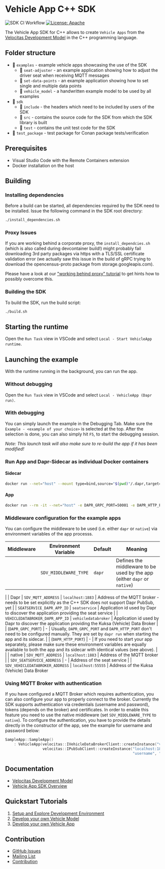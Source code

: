 # Vehicle App C++ SDK

![SDK CI Workflow](https://github.com/eclipse-velocitas/vehicle-app-cpp-sdk/actions/workflows/ci.yml/badge.svg)
[![License: Apache](https://img.shields.io/badge/License-Apache-yellow.svg)](http://www.apache.org/licenses/LICENSE-2.0)

The Vehicle App SDK for C++ allows to create `Vehicle Apps` from the [Velocitas Development Model](https://eclipse.dev/velocitas/docs/concepts/development_model/) in the C++ programming language.

## Folder structure

* 📁 `examples` - example vehicle apps showcasing the use of the SDK
    * 📁 `seat-adjuster` - an example application showing how to adjust the driver seat when receiving MQTT messages
    * 📁 `set-data-points` - an example application showing how to set single and multiple data points
    * 📁 `vehicle_model` - a handwritten example model to be used by all examples
* 📁 `sdk`
    * 📁 `include` - the headers which need to be included by users of the SDK
    * 📁 `src` - contains the source code for the SDK from which the SDK library is built
    * 📁 `test` - contains the unit test code for the SDK
* 📁 `test_package` - test package for Conan package tests/verification

## Prerequisites

* Visual Studio Code with the Remote Containers extension
* Docker installation on the host

## Building

### Installing dependencies
Before a build can be started, all dependencies required by the SDK need to be installed. Issue the following command in the SDK root directory:
```bash
./install_dependencies.sh
```

### Proxy Issues
If you are working behind a corporate proxy, the `install_dependcies.sh` (which is also called during devcontainer build!) might probably fail
downloading 3rd party packages via https with a TLS/SSL certificate validation error (we actually saw this issue in the build of gRPC trying to
download the opencensus-proto package from storage.googleapis.com).

Please have a look at our ["working behind proxy" tutorial](https://eclipse.dev/velocitas/docs/tutorials/quickstart/behind_proxy/)
to get hints how to possibly overcome this.

### Building the SDK
To build the SDK, run the build script:
```bash
./build.sh
```

## Starting the runtime

Open the `Run Task` view in VSCode and select `Local - Start VehicleApp runtime`.

## Launching the example
With the runtime running in the background, you can run the app.

### Without debugging

Open the `Run Task` view in VSCode and select `Local - VehicleApp (Dapr run)`.

### With debugging
You can simply launch the example in the Debugging Tab. Make sure the `Example - <example of your choice>` is selected at the top. After the selection is done, you can also simply hit `F5`, to start the debugging session.

*Note: This launch task will also make sure to re-build the app if it has been modified!*

### Run App and Dapr-Sidecar as individual Docker containers
#### Sidecar
```bash
docker run --net="host" --mount type=bind,source="$(pwd)"/.dapr,target=/.dapr daprio/daprd:edge ./daprd -app-id vehicleapp -dapr-grpc-port 50001 -dapr-http-port 3500 -components-path /.dapr/components -config /.dapr/config.yaml -app-protocol grpc
```
#### App
```bash
docker run --rm -it --net="host" -e DAPR_GRPC_PORT=50001 -e DAPR_HTTP_PORT=3500 localhost:12345/vehicleapp:local
```

### Middleware configuration for the example apps

You can configure the middleware to be used (i.e. either `dapr` or `native`) via environment variables of the app processs.

| Middleware | Environment Variable            | Default             | Meaning
|------------|---------------------------------|---------------------|------------------------------------
|            | `SDV_MIDDLEWARE_TYPE`           | `dapr`              | Defines the middleware to be used by the app (either `dapr` or `native`)
|
| Dapr       | `SDV_MQTT_ADDRESS`              | `localhost:1883`    | Address of the MQTT broker - needs to be set explicitly as the C++ SDK does not support Dapr PubSub, yet
|            | `SEATSERVICE_DAPR_APP_ID`       | `seatservice`       | Application id used by Dapr to discover the application providing the seat service
|            | `VEHICLEDATABROKER_DAPR_APP_ID` | `vehicledatabroker` | Application id used by Dapr to discover the application providing the Kuksa (Vehicle) Data Broker
|            | (`DAPR_GRPC_PORT`)              | -                   | Usually, `DAPR_GRPC_PORT` and `DAPR_HTTP_PORT` don't need to be configured manually. They are set by `dapr run` when starting the app and its sidecar.
|            | (`DAPR_HTTP_PORT`)              | -                   | If you need to start your app separately, please make sure these environment variables are equally available to both the app and its sidecar with identical values (see above).
|            |
| native     | `SDV_MQTT_ADDRESS`              | `localhost:1883`    | Address of the MQTT broker
|            | `SDV_SEATSERVICE_ADDRESS`       | -                   | Address of the seat service
|            | `SDV_VEHICLEDATABROKER_ADDRESS` | `localhost:55555`   | Address of the Kuksa (Vehicle) Data Broker

### Using MQTT Broker with authentication

If you have configured a MQTT Broker which requires authentication, you can also configure your app to properly connect to the broker. Currently the SDK supports authentication via credentials (username and password), tokens (depends on the broker) and certificates. In order to enable this feature you need to use the native middleware (set `SDV_MIDDLEWARE_TYPE` to `native`). To configure the authentication, you have to provide the details directly in the constructor of the app, see the example for username and password below:

```cpp
SampleApp::SampleApp()
    : VehicleApp(velocitas::IVehicleDataBrokerClient::createInstance("vehicledatabroker"),
                 velocitas::IPubSubClient::createInstance("localhost:1883", "SampleApp",
                                                          "username", "password")) {}
```

## Documentation
* [Velocitas Development Model](https://eclipse.dev/velocitas/docs/concepts/development_model/)
* [Vehicle App SDK Overview](https://eclipse.dev/velocitas/docs/concepts/development_model/vehicle_app_sdk/)

## Quickstart Tutorials
1. [Setup and Explore Development Environment](https://eclipse.dev/velocitas/docs/tutorials/quickstart/)
1. [Develop your own Vehicle Model](https://eclipse.dev/velocitas/docs/tutorials/vehicle_model_creation/)
1. [Develop your own Vehicle App](https://eclipse.dev/velocitas/docs/tutorials/vehicle_app_development/)

## Contribution
- [GitHub Issues](https://github.com/eclipse-velocitas/vehicle-app-cpp-sdk/issues)
- [Mailing List](https://accounts.eclipse.org/mailing-list/velocitas-dev)
- [Contribution](CONTRIBUTING.md)
